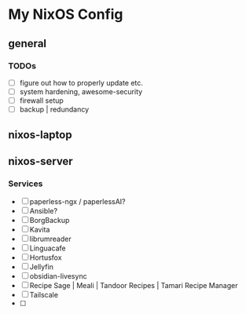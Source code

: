 # My NixOS Config

## general
### TODOs
- [ ] figure out how to properly update etc.
- [ ] system hardening, awesome-security
- [ ] firewall setup
- [ ] backup | redundancy

## nixos-laptop

## nixos-server
### Services
- [ ] paperless-ngx / paperlessAI?
- [ ] Ansible?
- [ ] BorgBackup
- [ ] Kavita
- [ ] librumreader
- [ ] Linguacafe
- [ ] Hortusfox
- [ ] Jellyfin
- [ ] obsidian-livesync
- [ ] Recipe Sage | Meali | Tandoor Recipes | Tamari Recipe Manager
- [ ] Tailscale
- [ ] 